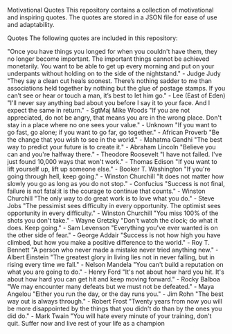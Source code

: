 Motivational Quotes
This repository contains a collection of motivational and inspiring quotes. The quotes are stored in a JSON file for ease of use and adaptability.

Quotes
The following quotes are included in this repository:

"Once you have things you longed for when you couldn't have them, they no longer become important. The important things cannot be achieved monetarily. You want to be able to get up every morning and put on your underpants without holding on to the side of the nightstand." - Judge Judy
"They say a clean cut heals soonest. There’s nothing sadder to me than associations held together by nothing but the glue of postage stamps. If you can’t see or hear or touch a man, it’s best to let him go." - Lee (East of Eden)
"I'll never say anything bad about you before I say it to your face. And I expect the same in return." - SgtMaj Mike Woods
"If you are not appreciated, do not be angry, that means you are in the wrong place. Don't stay in a place where no one sees your value." - Unknown
"If you want to go fast, go alone; if you want to go far, go together." - African Proverb
"Be the change that you wish to see in the world." - Mahatma Gandhi
"The best way to predict your future is to create it." - Abraham Lincoln
"Believe you can and you're halfway there." - Theodore Roosevelt
"I have not failed. I've just found 10,000 ways that won't work." - Thomas Edison
"If you want to lift yourself up, lift up someone else." - Booker T. Washington
"If you're going through hell, keep going." - Winston Churchill
"It does not matter how slowly you go as long as you do not stop." - Confucius
"Success is not final, failure is not fatal:it is the courage to continue that counts." - Winston Churchill
"The only way to do great work is to love what you do." - Steve Jobs
"The pessimist sees difficulty in every opportunity. The optimist sees opportunity in every difficulty." - Winston Churchill
"You miss 100% of the shots you don't take." - Wayne Gretzky
"Don't watch the clock; do what it does. Keep going." - Sam Levenson
"Everything you've ever wanted is on the other side of fear." - George Addair
"Success is not how high you have climbed, but how you make a positive difference to the world." - Roy T. Bennett
"A person who never made a mistake never tried anything new." - Albert Einstein
"The greatest glory in living lies not in never falling, but in rising every time we fall." - Nelson Mandela
"You can't build a reputation on what you are going to do." - Henry Ford
"It's not about how hard you hit. It's about how hard you can get hit and keep moving forward." - Rocky Balboa
"We may encounter many defeats but we must not be defeated." - Maya Angelou
"Either you run the day, or the day runs you." - Jim Rohn
"The best way out is always through." - Robert Frost
"Twenty years from now you will be more disappointed by the things that you didn't do than by the ones you did do." - Mark Twain
"You will hate every minute of your training, don't quit. Suffer now and live rest of your life as a champion
